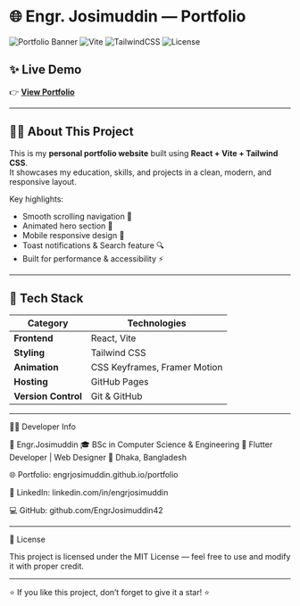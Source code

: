 # 🌐 Engr. Josimuddin — Portfolio

![Portfolio Banner](https://img.shields.io/badge/React-%5E18-blue?style=for-the-badge&logo=react)
![Vite](https://img.shields.io/badge/Vite-5A29E4?style=for-the-badge&logo=vite&logoColor=white)
![TailwindCSS](https://img.shields.io/badge/TailwindCSS-38B2AC?style=for-the-badge&logo=tailwind-css&logoColor=white)
![License](https://img.shields.io/badge/License-MIT-green?style=for-the-badge)

## ✨ Live Demo  
👉 **[View Portfolio](https://engrjosimuddin.github.io/portfolio/)**  

---

## 🧑‍💻 About This Project

This is my **personal portfolio website** built using **React + Vite + Tailwind CSS**.  
It showcases my education, skills, and projects in a clean, modern, and responsive layout.  

Key highlights:
- Smooth scrolling navigation 🔄  
- Animated hero section 🌈  
- Mobile responsive design 📱  
- Toast notifications & Search feature 🔍  
- Built for performance & accessibility ⚡  

---

## 🚀 Tech Stack

| Category | Technologies |
|-----------|---------------|
| **Frontend** | React, Vite |
| **Styling** | Tailwind CSS |
| **Animation** | CSS Keyframes, Framer Motion |
| **Hosting** | GitHub Pages |
| **Version Control** | Git & GitHub |

---

🧑‍🎓 Developer Info

👤 Engr.Josimuddin
🎓 BSc in Computer Science & Engineering
💼 Flutter Developer | Web Designer
📍 Dhaka, Bangladesh

🌐 Portfolio: engrjosimuddin.github.io/portfolio

🔗 LinkedIn: linkedin.com/in/engrjosimuddin

💻 GitHub: github.com/EngrJosimuddin42

----

📜 License

This project is licensed under the MIT License — feel free to use and modify it with proper credit.

----

⭐ If you like this project, don’t forget to give it a star! ⭐

